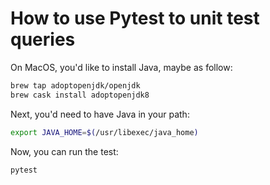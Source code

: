 # How to use Pytest to unit test queries

On MacOS, you'd like to install Java, maybe as follow:

```bash
brew tap adoptopenjdk/openjdk
brew cask install adoptopenjdk8
```

Next, you'd need to have Java in your path:

```bash
export JAVA_HOME=$(/usr/libexec/java_home)
```

Now, you can run the test:

```bash
pytest
```
